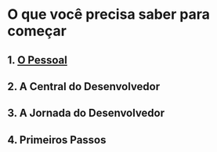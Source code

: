 # O que você precisa saber para começar

## 1. [O Pessoal](https://pedrowagner.github.io/DevRel/Pessoal.md)

## 2. A Central do Desenvolvedor

## 3. A Jornada do Desenvolvedor

## 4. Primeiros Passos
